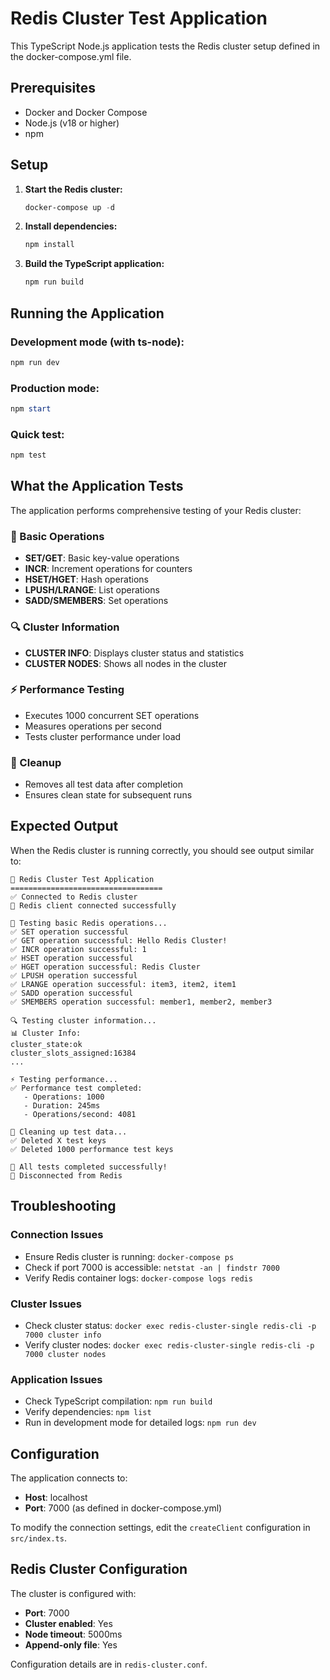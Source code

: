 # Redis Cluster Test Application

This TypeScript Node.js application tests the Redis cluster setup defined in the docker-compose.yml file.

## Prerequisites

- Docker and Docker Compose
- Node.js (v18 or higher)
- npm

## Setup

1. **Start the Redis cluster:**
   ```powershell
   docker-compose up -d
   ```

2. **Install dependencies:**
   ```powershell
   npm install
   ```

3. **Build the TypeScript application:**
   ```powershell
   npm run build
   ```

## Running the Application

### Development mode (with ts-node):
```powershell
npm run dev
```

### Production mode:
```powershell
npm start
```

### Quick test:
```powershell
npm test
```

## What the Application Tests

The application performs comprehensive testing of your Redis cluster:

### 🧪 Basic Operations
- **SET/GET**: Basic key-value operations
- **INCR**: Increment operations for counters
- **HSET/HGET**: Hash operations
- **LPUSH/LRANGE**: List operations
- **SADD/SMEMBERS**: Set operations

### 🔍 Cluster Information
- **CLUSTER INFO**: Displays cluster status and statistics
- **CLUSTER NODES**: Shows all nodes in the cluster

### ⚡ Performance Testing
- Executes 1000 concurrent SET operations
- Measures operations per second
- Tests cluster performance under load

### 🧹 Cleanup
- Removes all test data after completion
- Ensures clean state for subsequent runs

## Expected Output

When the Redis cluster is running correctly, you should see output similar to:

```
🔴 Redis Cluster Test Application
==================================
✅ Connected to Redis cluster
🚀 Redis client connected successfully

🧪 Testing basic Redis operations...
✅ SET operation successful
✅ GET operation successful: Hello Redis Cluster!
✅ INCR operation successful: 1
✅ HSET operation successful
✅ HGET operation successful: Redis Cluster
✅ LPUSH operation successful
✅ LRANGE operation successful: item3, item2, item1
✅ SADD operation successful
✅ SMEMBERS operation successful: member1, member2, member3

🔍 Testing cluster information...
📊 Cluster Info:
cluster_state:ok
cluster_slots_assigned:16384
...

⚡ Testing performance...
✅ Performance test completed:
   - Operations: 1000
   - Duration: 245ms
   - Operations/second: 4081

🧹 Cleaning up test data...
✅ Deleted X test keys
✅ Deleted 1000 performance test keys

🎉 All tests completed successfully!
👋 Disconnected from Redis
```

## Troubleshooting

### Connection Issues
- Ensure Redis cluster is running: `docker-compose ps`
- Check if port 7000 is accessible: `netstat -an | findstr 7000`
- Verify Redis container logs: `docker-compose logs redis`

### Cluster Issues
- Check cluster status: `docker exec redis-cluster-single redis-cli -p 7000 cluster info`
- Verify cluster nodes: `docker exec redis-cluster-single redis-cli -p 7000 cluster nodes`

### Application Issues
- Check TypeScript compilation: `npm run build`
- Verify dependencies: `npm list`
- Run in development mode for detailed logs: `npm run dev`

## Configuration

The application connects to:
- **Host**: localhost
- **Port**: 7000 (as defined in docker-compose.yml)

To modify the connection settings, edit the `createClient` configuration in `src/index.ts`.

## Redis Cluster Configuration

The cluster is configured with:
- **Port**: 7000
- **Cluster enabled**: Yes
- **Node timeout**: 5000ms
- **Append-only file**: Yes

Configuration details are in `redis-cluster.conf`.
